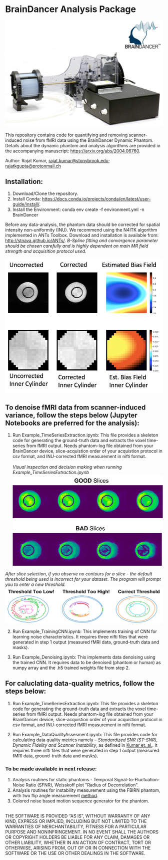 # BrainDancer Analysis Package

![BrainDancer](https://github.com/RajatKGupta/fMRI_BrainDancer/blob/master/assets/cover.png)

This repository contains code for quantifying and removing scanner-induced noise from fMRI data using the BrainDancer Dynamic Phantom. Details about the dynamic phantom and analysis algorithms are provided in the accompanying manuscript: https://arxiv.org/abs/2004.06760.


Author: Rajat Kumar, rajat.kumar@stonybrook.edu; rajatkgupta@protonmail.ch


## Installation:
1) Download/Clone the repository.
2) Install Conda: https://docs.conda.io/projects/conda/en/latest/user-guide/install/. 
3) Install the Environment: conda env create  -f environment.yml -n BrainDancer


Before any data-analysis, the phantom data should be corrected for spatial intensity non-uniformity (INU). We recommend using the N4ITK algorithm implemented in ANTs Toolbox. Download and installation is available from: http://stnava.github.io/ANTs/.
*B-Spline fitting and convergence parameter should be chosen carefully and is highly dependent on main MR field strength and acquisition protocol used.* 
<p align="center">
  <img src="https://github.com/RajatKGupta/fMRI_BrainDancer/blob/master/assets/Biasfield.png">
</p>
 

## To denoise fMRI data from scanner-induced variance, follow the steps below (Jupyter Notebooks are preferred for the analysis):
1) Run Example_TimeSeriesExtraction.ipynb: This file provides a skeleton code for generating the ground-truth data and extracts the voxel time-series from fMRI output. Needs phantom-log file obtained from your BrainDancer device, slice-acquistion order of your acquistion protocol in csv format, and INU-corrected fMRI measurement in nifti format.<br/> <br/>
*Visual inspection and decision making when running Example_TimeSeriesExtraction.ipynb*
![BrainDancer](https://github.com/RajatKGupta/fMRI_BrainDancer/blob/master/assets/slices.png)

*After slice selection, if you observe no contours for a slice - the default threshold being used is incorrect for your dataset. The program will prompt you to enter a new threshold.*
![BrainDancer](https://github.com/RajatKGupta/fMRI_BrainDancer/blob/master/assets/thresholding.png)

2) Run Example_TrainingCNN.ipynb: This implements training of CNN for learning noise characteristics. It requires three nifti files that were generated in step 1 output (measured fMRI data, ground-truth data and masks). 

3) Run Example_Denoising.ipynb: This implements data denoising using the trained CNN. It requires data to be denoised (phantom or human) as numpy array and the .h5 trained weights file from step 2. 


## For caluclating data-quality metrics, follow the steps below:
1) Run Example_TimeSeriesExtraction.ipynb: This file provides a skeleton code for generating the ground-truth data and extracts the voxel time-series from fMRI output. Needs phantom-log file obtained from your BrainDancer device, slice-acquistion order of your acquistion protocol in csv format, and INU-corrected fMRI measurement in nifti format.<br/>

2) Run Example_DataQualityAssesment.ipynb: This file provides code for calculating data quality metrics namely – *Standardized SNR (ST-SNR), Dynamic Fidelity and Scanner Instability*, as defined in [Kumar et. al.](https://arxiv.org/abs/2004.06760). It requires three nifti files that were generated in step 1 output (measured fMRI data, ground-truth data and masks). 


### To be made available in next release:
1) Analysis routines for static phantoms - Temporal Signal-to-Fluctuation-Noise Ratio (SFNR), Weisskoff plot "Radius of Decorrelation".
2) Analysis routines for instability measurement using the FBIRN phantom, with two flip angle measurement [method]( https://onlinelibrary.wiley.com/doi/pdf/10.1002/mrm.22691). 
3) Colored noise based motion sequence generator for the phantom.</br></br>





THE SOFTWARE IS PROVIDED “AS IS”, WITHOUT WARRANTY OF ANY KIND, EXPRESS OR IMPLIED, INCLUDING BUT NOT LIMITED TO THE WARRANTIES OF MERCHANTABILITY, FITNESS FOR A PARTICULAR PURPOSE AND NONINFRINGEMENT. IN NO EVENT SHALL THE AUTHORS OR COPYRIGHT HOLDERS BE LIABLE FOR ANY CLAIM, DAMAGES OR OTHER LIABILITY, WHETHER IN AN ACTION OF CONTRACT, TORT OR OTHERWISE, ARISING FROM, OUT OF OR IN CONNECTION WITH THE SOFTWARE OR THE USE OR OTHER DEALINGS IN THE SOFTWARE.
